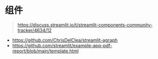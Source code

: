 # 组件
> https://discuss.streamlit.io/t/streamlit-components-community-tracker/4634/12

- https://github.com/ChrisDelClea/streamlit-agraph
- https://github.com/streamlit/example-app-pdf-report/blob/main/template.html